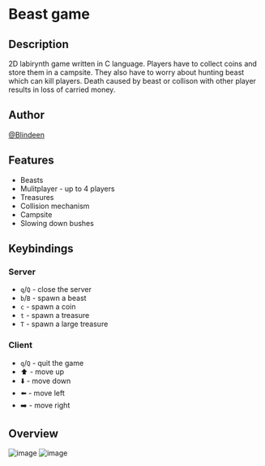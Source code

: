# Beast game
## Description
2D labirynth game written in C language. Players have to collect coins and store them in a campsite. They also have to worry about hunting beast which can kill players. Death caused by beast or collison with other player results in loss of carried money.
## Author
[@Blindeen](https://www.github.com/Blindeen)
## Features
* Beasts
* Mulitplayer - up to 4 players
* Treasures
* Collision mechanism
* Campsite
* Slowing down bushes
## Keybindings
### Server
- `q`/`Q` - close the server
- `b`/`B` - spawn a beast
- `c` - spawn a coin
- `t` - spawn a treasure
- `T` - spawn a large treasure

### Client
- `q`/`Q` - quit the game
- :arrow_up: - move up
- :arrow_down: - move down
- :arrow_left: - move left
- :arrow_right: - move right
## Overview
![image](https://user-images.githubusercontent.com/93998927/217538851-1f843875-0974-4506-8d21-acf40ea2ab53.png)
![image](https://user-images.githubusercontent.com/93998927/217539062-f42179ee-93c0-434e-85fb-820e71396e21.png)

